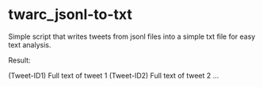 # twarc_jsonl-to-txt

Simple script that writes tweets from jsonl files into a simple txt file for easy text analysis.

Result:

(Tweet-ID1) Full text of tweet 1
(Tweet-ID2) Full text of tweet 2
…
